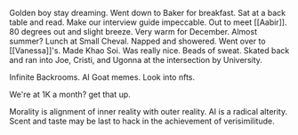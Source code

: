 Golden boy stay dreaming. Went down to Baker for breakfast. Sat at a back table and read. Make our interview guide impeccable. Out to meet [[Aabir]]. 80 degrees out and slight breeze. Very warm for December. Almost summer? Lunch at Small Cheval. Napped and showered. Went over to [[Vanessa]]'s. Made Khao Soi. Was really nice. Beads of sweat. Skated back and ran into Joe, Cristi, and Ugonna at the intersection by University. 

Infinite Backrooms. AI Goat memes. Look into nfts.

We're at 1K a month? get that up. 

Morality is alignment of inner reality with outer reality. AI is a radical alterity. 
Scent and taste may be last to hack in the achievement of verisimilitude.
